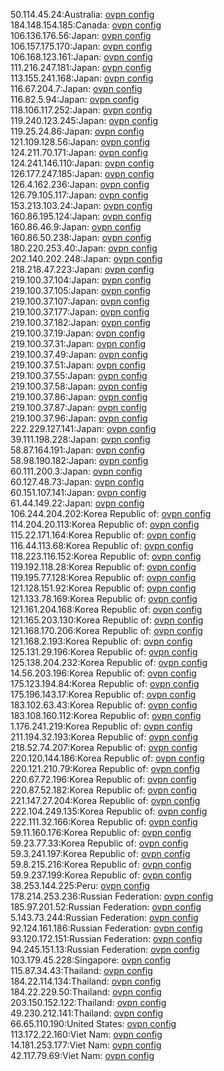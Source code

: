 50.114.45.24:Australia: [ovpn config](vpn/50_114_45_24.ovpn)  
184.148.154.185:Canada: [ovpn config](vpn/184_148_154_185.ovpn)  
106.136.176.56:Japan: [ovpn config](vpn/106_136_176_56.ovpn)  
106.157.175.170:Japan: [ovpn config](vpn/106_157_175_170.ovpn)  
106.168.123.161:Japan: [ovpn config](vpn/106_168_123_161.ovpn)  
111.216.247.181:Japan: [ovpn config](vpn/111_216_247_181.ovpn)  
113.155.241.168:Japan: [ovpn config](vpn/113_155_241_168.ovpn)  
116.67.204.7:Japan: [ovpn config](vpn/116_67_204_7.ovpn)  
116.82.5.94:Japan: [ovpn config](vpn/116_82_5_94.ovpn)  
118.106.117.252:Japan: [ovpn config](vpn/118_106_117_252.ovpn)  
119.240.123.245:Japan: [ovpn config](vpn/119_240_123_245.ovpn)  
119.25.24.86:Japan: [ovpn config](vpn/119_25_24_86.ovpn)  
121.109.128.56:Japan: [ovpn config](vpn/121_109_128_56.ovpn)  
124.211.70.171:Japan: [ovpn config](vpn/124_211_70_171.ovpn)  
124.241.146.110:Japan: [ovpn config](vpn/124_241_146_110.ovpn)  
126.177.247.185:Japan: [ovpn config](vpn/126_177_247_185.ovpn)  
126.4.162.236:Japan: [ovpn config](vpn/126_4_162_236.ovpn)  
126.79.105.117:Japan: [ovpn config](vpn/126_79_105_117.ovpn)  
153.213.103.24:Japan: [ovpn config](vpn/153_213_103_24.ovpn)  
160.86.195.124:Japan: [ovpn config](vpn/160_86_195_124.ovpn)  
160.86.46.9:Japan: [ovpn config](vpn/160_86_46_9.ovpn)  
160.86.50.238:Japan: [ovpn config](vpn/160_86_50_238.ovpn)  
180.220.253.40:Japan: [ovpn config](vpn/180_220_253_40.ovpn)  
202.140.202.248:Japan: [ovpn config](vpn/202_140_202_248.ovpn)  
218.218.47.223:Japan: [ovpn config](vpn/218_218_47_223.ovpn)  
219.100.37.104:Japan: [ovpn config](vpn/219_100_37_104.ovpn)  
219.100.37.105:Japan: [ovpn config](vpn/219_100_37_105.ovpn)  
219.100.37.107:Japan: [ovpn config](vpn/219_100_37_107.ovpn)  
219.100.37.177:Japan: [ovpn config](vpn/219_100_37_177.ovpn)  
219.100.37.182:Japan: [ovpn config](vpn/219_100_37_182.ovpn)  
219.100.37.19:Japan: [ovpn config](vpn/219_100_37_19.ovpn)  
219.100.37.31:Japan: [ovpn config](vpn/219_100_37_31.ovpn)  
219.100.37.49:Japan: [ovpn config](vpn/219_100_37_49.ovpn)  
219.100.37.51:Japan: [ovpn config](vpn/219_100_37_51.ovpn)  
219.100.37.55:Japan: [ovpn config](vpn/219_100_37_55.ovpn)  
219.100.37.58:Japan: [ovpn config](vpn/219_100_37_58.ovpn)  
219.100.37.86:Japan: [ovpn config](vpn/219_100_37_86.ovpn)  
219.100.37.87:Japan: [ovpn config](vpn/219_100_37_87.ovpn)  
219.100.37.96:Japan: [ovpn config](vpn/219_100_37_96.ovpn)  
222.229.127.141:Japan: [ovpn config](vpn/222_229_127_141.ovpn)  
39.111.198.228:Japan: [ovpn config](vpn/39_111_198_228.ovpn)  
58.87.164.191:Japan: [ovpn config](vpn/58_87_164_191.ovpn)  
58.98.190.182:Japan: [ovpn config](vpn/58_98_190_182.ovpn)  
60.111.200.3:Japan: [ovpn config](vpn/60_111_200_3.ovpn)  
60.127.48.73:Japan: [ovpn config](vpn/60_127_48_73.ovpn)  
60.151.107.141:Japan: [ovpn config](vpn/60_151_107_141.ovpn)  
61.44.149.22:Japan: [ovpn config](vpn/61_44_149_22.ovpn)  
106.244.204.202:Korea Republic of: [ovpn config](vpn/106_244_204_202.ovpn)  
114.204.20.113:Korea Republic of: [ovpn config](vpn/114_204_20_113.ovpn)  
115.22.171.164:Korea Republic of: [ovpn config](vpn/115_22_171_164.ovpn)  
116.44.113.68:Korea Republic of: [ovpn config](vpn/116_44_113_68.ovpn)  
118.223.116.152:Korea Republic of: [ovpn config](vpn/118_223_116_152.ovpn)  
119.192.118.28:Korea Republic of: [ovpn config](vpn/119_192_118_28.ovpn)  
119.195.77.128:Korea Republic of: [ovpn config](vpn/119_195_77_128.ovpn)  
121.128.151.92:Korea Republic of: [ovpn config](vpn/121_128_151_92.ovpn)  
121.133.78.169:Korea Republic of: [ovpn config](vpn/121_133_78_169.ovpn)  
121.161.204.168:Korea Republic of: [ovpn config](vpn/121_161_204_168.ovpn)  
121.165.203.130:Korea Republic of: [ovpn config](vpn/121_165_203_130.ovpn)  
121.168.170.206:Korea Republic of: [ovpn config](vpn/121_168_170_206.ovpn)  
121.168.2.193:Korea Republic of: [ovpn config](vpn/121_168_2_193.ovpn)  
125.131.29.196:Korea Republic of: [ovpn config](vpn/125_131_29_196.ovpn)  
125.138.204.232:Korea Republic of: [ovpn config](vpn/125_138_204_232.ovpn)  
14.56.203.196:Korea Republic of: [ovpn config](vpn/14_56_203_196.ovpn)  
175.123.194.84:Korea Republic of: [ovpn config](vpn/175_123_194_84.ovpn)  
175.196.143.17:Korea Republic of: [ovpn config](vpn/175_196_143_17.ovpn)  
183.102.63.43:Korea Republic of: [ovpn config](vpn/183_102_63_43.ovpn)  
183.108.160.112:Korea Republic of: [ovpn config](vpn/183_108_160_112.ovpn)  
1.176.241.219:Korea Republic of: [ovpn config](vpn/1_176_241_219.ovpn)  
211.194.32.193:Korea Republic of: [ovpn config](vpn/211_194_32_193.ovpn)  
218.52.74.207:Korea Republic of: [ovpn config](vpn/218_52_74_207.ovpn)  
220.120.144.186:Korea Republic of: [ovpn config](vpn/220_120_144_186.ovpn)  
220.121.210.79:Korea Republic of: [ovpn config](vpn/220_121_210_79.ovpn)  
220.67.72.196:Korea Republic of: [ovpn config](vpn/220_67_72_196.ovpn)  
220.87.52.182:Korea Republic of: [ovpn config](vpn/220_87_52_182.ovpn)  
221.147.27.204:Korea Republic of: [ovpn config](vpn/221_147_27_204.ovpn)  
222.104.249.135:Korea Republic of: [ovpn config](vpn/222_104_249_135.ovpn)  
222.111.32.166:Korea Republic of: [ovpn config](vpn/222_111_32_166.ovpn)  
59.11.160.176:Korea Republic of: [ovpn config](vpn/59_11_160_176.ovpn)  
59.23.77.33:Korea Republic of: [ovpn config](vpn/59_23_77_33.ovpn)  
59.3.241.197:Korea Republic of: [ovpn config](vpn/59_3_241_197.ovpn)  
59.8.215.216:Korea Republic of: [ovpn config](vpn/59_8_215_216.ovpn)  
59.9.237.199:Korea Republic of: [ovpn config](vpn/59_9_237_199.ovpn)  
38.253.144.225:Peru: [ovpn config](vpn/38_253_144_225.ovpn)  
178.214.253.236:Russian Federation: [ovpn config](vpn/178_214_253_236.ovpn)  
185.97.201.52:Russian Federation: [ovpn config](vpn/185_97_201_52.ovpn)  
5.143.73.244:Russian Federation: [ovpn config](vpn/5_143_73_244.ovpn)  
92.124.161.186:Russian Federation: [ovpn config](vpn/92_124_161_186.ovpn)  
93.120.172.151:Russian Federation: [ovpn config](vpn/93_120_172_151.ovpn)  
94.245.151.13:Russian Federation: [ovpn config](vpn/94_245_151_13.ovpn)  
103.179.45.228:Singapore: [ovpn config](vpn/103_179_45_228.ovpn)  
115.87.34.43:Thailand: [ovpn config](vpn/115_87_34_43.ovpn)  
184.22.114.134:Thailand: [ovpn config](vpn/184_22_114_134.ovpn)  
184.22.229.50:Thailand: [ovpn config](vpn/184_22_229_50.ovpn)  
203.150.152.122:Thailand: [ovpn config](vpn/203_150_152_122.ovpn)  
49.230.212.141:Thailand: [ovpn config](vpn/49_230_212_141.ovpn)  
66.65.110.190:United States: [ovpn config](vpn/66_65_110_190.ovpn)  
113.172.22.160:Viet Nam: [ovpn config](vpn/113_172_22_160.ovpn)  
14.181.253.177:Viet Nam: [ovpn config](vpn/14_181_253_177.ovpn)  
42.117.79.69:Viet Nam: [ovpn config](vpn/42_117_79_69.ovpn)  
